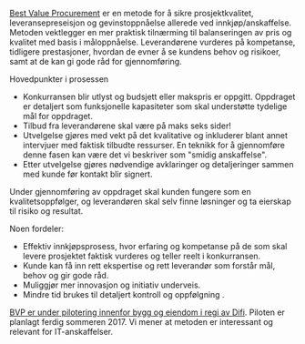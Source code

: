[Best Value Procurement](https://en.wikipedia.org/wiki/Best_value_procurement) er en metode for å sikre prosjektkvalitet, leveransepreseisjon og gevinstoppnåelse allerede ved innkjøp/anskaffelse. Metoden vektlegger en mer praktisk tilnærming til balanseringen av pris og kvalitet med basis i måloppnåelse. Leverandørene vurderes på kompetanse, tidligere prestasjoner, hvordan de evner å se kundens behov og risikoer, samt at de kan gi gode råd for gjennomføring. 

Hovedpunkter i prosessen

- Konkurransen blir utlyst og budsjett eller makspris er oppgitt. Oppdraget er detaljert som funksjonelle kapasiteter som skal understøtte tydelige mål for oppdraget.
- Tilbud fra leverandørene skal være på maks seks sider!
- Utvelgelse gjøres med vekt på det kvalitative og inkluderer blant annet intervjuer med faktisk tilbudte ressurser. En teknikk for å gjennomføre denne fasen kan være det vi beskriver som "smidig anskaffelse".
- Etter utvelgelse gjøres nødvendige avklaringer og detaljeringer sammen med kunde før kontakt blir signert.

Under gjennomføring av oppdraget skal kunden fungere som en kvalitetsoppfølger, og leverandøren skal selv finne løsninger og ta eierskap til risiko og resultat. 

Noen fordeler:

- Effektiv innkjøpsprosess, hvor erfaring og kompetanse på de som skal levere prosjektet faktisk vurderes og teller reelt i konkurransen.
- Kunde kan få inn rett ekspertise og rett leverandør som forstår mål, behov og gir gode råd.
- Muliggjør mer innovasjon og initiativ underveis.
- Mindre tid brukes til detaljert kontroll og oppfølgning .

[BVP er under pilotering innenfor bygg og eiendom i regi av Difi](https://www.anskaffelser.no/bygg-anlegg-og-eiendom-bae/best-value-procurement-bvp/pilotering-av-bvp-i-norge). Piloten er planlagt ferdig sommeren 2017. Vi mener at metoden er interessant og relevant for IT-anskaffelser.